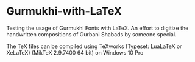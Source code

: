 # Gurmukhi-with-LaTeX
Testing the usage of Gurmukhi Fonts with LaTeX. An effort to digitize the handwritten compositions of Gurbani Shabads by someone special. 

The TeX files can be compiled using TeXworks (Typeset: LuaLaTeX or XeLaTeX) (MikTeX 2.9.7400 64 bit) on Windows 10 Pro
